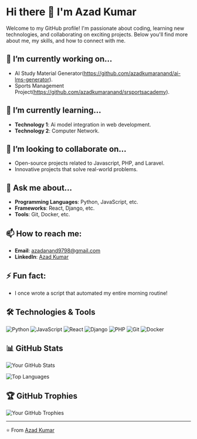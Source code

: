 # Hi there 👋 I'm Azad Kumar

Welcome to my GitHub profile! I'm passionate about coding, learning new technologies, and collaborating on exciting projects. Below you'll find more about me, my skills, and how to connect with me.

## 🔭 I’m currently working on...
- AI Study Material Generator(https://github.com/azadkumaranand/ai-lms-generator).
- Sports Management Project(https://github.com/azadkumaranand/srsportsacademy).

## 🌱 I’m currently learning...
- **Technology 1**: Ai model integration in web development.
- **Technology 2**: Computer Network.

## 👯 I’m looking to collaborate on...
- Open-source projects related to Javascript, PHP, and Laravel.
- Innovative projects that solve real-world problems.

## 💬 Ask me about...
- **Programming Languages**: Python, JavaScript, etc.
- **Frameworks**: React, Django, etc.
- **Tools**: Git, Docker, etc.

## 📫 How to reach me:
- **Email**: [azadanand9798@gmail.com](mailto:azadanand9798@gmail.com)
- **LinkedIn**: [Azad Kumar](https://www.linkedin.com/in/azad-kumar-24aaba244/)

## ⚡ Fun fact:
- I once wrote a script that automated my entire morning routine!

## 🛠️ Technologies & Tools
![Python](https://img.shields.io/badge/-Python-3776AB?style=flat-square&logo=python&logoColor=white)
![JavaScript](https://img.shields.io/badge/-JavaScript-F7DF1E?style=flat-square&logo=javascript&logoColor=black)
![React](https://img.shields.io/badge/-React-61DAFB?style=flat-square&logo=react&logoColor=black)
![Django](https://img.shields.io/badge/-Django-092E20?style=flat-square&logo=django&logoColor=white)
![PHP](https://img.shields.io/badge/-Python-3776AB?style=flat-square&logo=python&logoColor=white)
![Git](https://img.shields.io/badge/-Git-F05032?style=flat-square&logo=git&logoColor=white)
![Docker](https://img.shields.io/badge/-Docker-2496ED?style=flat-square&logo=docker&logoColor=white)

## 📊 GitHub Stats
![Your GitHub Stats](https://github-readme-stats.vercel.app/api?username=azadkumaranand&show_icons=true&theme=radical)

![Top Languages](https://github-readme-stats.vercel.app/api/top-langs/?username=azadkumaranand&layout=compact&theme=radical)

## 🏆 GitHub Trophies
![Your GitHub Trophies](https://github-profile-trophy.vercel.app/?username=azadkumaranand&theme=radical)

---

⭐️ From [Azad Kumar](https://github.com/azadkumaranand)

